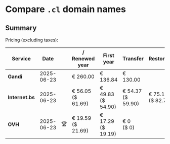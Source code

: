 # Compare `.cl` domain names

## Summary

Pricing (excluding taxes):

| Service | Date |  | / Renewed year | First year | Transfer | Restoration |
|--|--|--|--|--|--|--|
| **Gandi** | 2025-06-23 |  | € 260.00 | € 136.84 | € 130.00 |  |
| **Internet.bs** | 2025-06-23 |  | € 56.05<br>($ 61.69) | € 49.83<br>($ 54.90) | € 54.37<br>($ 59.90) | € 75.15<br>($ 82.75) |
| **OVH** | 2025-06-23 | 🏆 | € 19.59<br>($ 21.69) | € 17.29<br>($ 19.19) | € 0<br>($ 0) |  |
